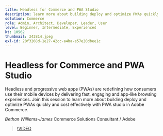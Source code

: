 ```yaml
---
title: Headless for Commerce and PWA Studio
description: learn more about building deploy and optimize PWAs quickly and cost effectively with PWA studio in Adobe Commerce
solution: Commerce
role: Admin, Architect, Developer, Leader, User
level: Beginner, Intermediate, Experienced
kt: 10562
thumbnail: 343814.jpeg
exl-id: 28f3208d-1e27-42cc-a4ba-e57e20dbee1c
---
```

# Headless for Commerce and PWA Studio

Headless and progressive web apps (PWAs) are redefining how consumers use their mobile devices by delivering fast, engaging and app-like browsing experiences. Join this session to learn more about building deploy and optimize PWAs quickly and cost effectively with PWA studio in Adobe Commerce.

*Bethan Williams-James* Commerce Solutions Consultant / Adobe

>[!VIDEO](https://video.tv.adobe.com/v/343814/?quality=12&learn=on)
